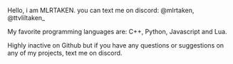 Hello, i am MLRTAKEN. you can text me on discord: @mlrtaken, @ttvliltaken_

My favorite programming languages are: C++, Python, Javascript and Lua.

Highly inactive on Github but if you have any questions or suggestions on any of my projects, text me on discord.
